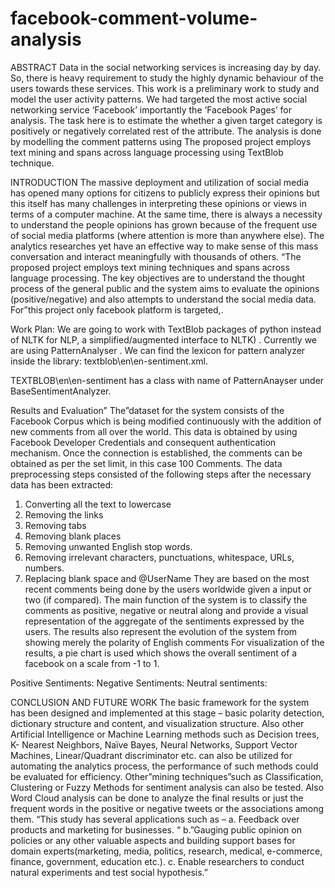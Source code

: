 # facebook-comment-volume-analysis


ABSTRACT
Data in the social networking services is increasing day by day. So, there is heavy requirement to study the highly dynamic behaviour of the users towards these services. This work is a preliminary work to study and model the user activity patterns. We had targeted the most active social networking service ‘Facebook’ importantly the ‘Facebook Pages’ for analysis. The task here is to estimate the whether a given target category is positively or negatively correlated rest of the attribute. The analysis is done by modelling the comment patterns using The proposed project employs text mining and spans across language processing using TextBlob  technique.

INTRODUCTION
The massive deployment and utilization of social media has opened many options for citizens to publicly express their opinions but this itself has many challenges in interpreting these opinions or views in terms of a computer machine. At the same time, there is always a necessity to understand the people opinions has grown because of the frequent use of social media platforms (where attention is more than anywhere else). The analytics researches yet have an effective way to make sense of this mass conversation and interact meaningfully with thousands of others. “The proposed project employs text mining techniques and spans across language processing. The key objectives are to understand the thought process of the general public and the system aims to evaluate the opinions (positive/negative) and also attempts to understand the social media data. For”this project only facebook platform is targeted,.

Work Plan: 
We are going to work with TextBlob packages of python instead of NLTK for NLP, a simplified/augmented interface to NLTK) . Currently we are using PatternAnalyser . We can find  the lexicon for pattern analyzer  inside the library: textblob\en\en-sentiment.xml.

TEXTBLOB\en\en-sentiment has a class with name of PatternAnayser under BaseSentimentAnalyzer.




 


Results and Evaluation”
The”dataset for the system consists of the Facebook Corpus which is being modified continuously with the addition of new comments from all over the world. This data is obtained by using Facebook Developer Credentials and consequent authentication mechanism. Once the connection is established, the comments can be obtained as per the set limit, in this case 100 Comments. The data preprocessing steps consisted of the following steps after the necessary data has been extracted: 
1. Converting all the text to lowercase 
2. Removing the links 
3. Removing tabs 
4. Removing blank places 
5. Removing unwanted English stop words. 
6. Removing irrelevant characters, punctuations, whitespace, URLs, numbers. 
7. Replacing blank space and @UserName 
They are based on the most recent comments being done by the users worldwide given a input or two (if compared). The main function of the system is to classify the comments as positive, negative or neutral along and provide a visual representation of the aggregate of the sentiments expressed by the users. The results also represent the evolution of the system from showing merely the polarity of English comments For visualization of the results, a pie chart is used which shows the overall sentiment of a facebook on a scale from -1 to 1. 

Positive Sentiments:
Negative Sentiments:
Neutral sentiments:
 



CONCLUSION AND FUTURE WORK
The basic framework for the system has been designed and implemented at this stage – basic polarity detection, dictionary structure and content, and visualization structure. Also other Artificial Intelligence or Machine Learning methods such as Decision trees, K- Nearest Neighbors, Naïve Bayes, Neural Networks, Support Vector Machines, Linear/Quadrant discriminator etc. can also be utilized for automating the analytics process, the performance of such methods could be evaluated for efficiency. Other”mining techniques”such as Classification, Clustering or Fuzzy Methods for sentiment analysis can also be tested.  Also Word Cloud analysis can be done to analyze the final results or just the frequent words in the positive or negative tweets or the associations among them. 
“This study has several applications such as – 
a. Feedback over products and marketing for businesses. “
b.”Gauging public opinion on policies or any other valuable aspects and building support bases for domain experts(marketing, media, politics, research, medical, e-commerce, finance, government, education etc.). 
c. Enable researchers to conduct natural experiments and test social hypothesis.”


